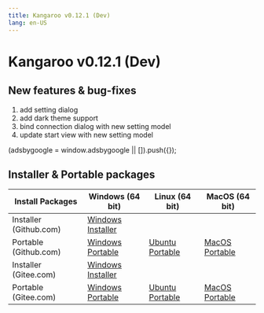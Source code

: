 ```yaml
---
title: Kangaroo v0.12.1 (Dev)
lang: en-US
---
```


# Kangaroo v0.12.1 (Dev)

## New features & bug-fixes
1. add setting dialog
2. add dark theme support
3. bind connection dialog with new setting model
4. update start view with new setting model

<div>
    <script2 type="text/javascript" async="true" src="https://pagead2.googlesyndication.com/pagead/js/adsbygoogle.js" />
    <ins class="adsbygoogle"
        style="display:block; text-align:center;"
        data-ad-layout="in-article"
        data-ad-format="fluid"
        data-ad-client="ca-pub-3975819313740938"
        data-ad-slot="6760827895"></ins>
    <script2 type="text/javascript">
        (adsbygoogle = window.adsbygoogle || []).push({});
    </script2>
</div>


## Installer & Portable packages <Badge text="link expired" type="warning"/>

| Install Packages              | Windows (64 bit)  | Linux (64 bit)    | MacOS (64 bit)    |
|-------------------------------|-------------------|-------------------|-------------------|
| Installer (Github.com) | [Windows Installer](https://github.com/dbkangaroo/kangaroo/releases/download/v0.12.1.200120/Kangaroo_0.12.1.200120_win64.exe) | | |
| Portable (Github.com)  | [Windows Portable](https://github.com/dbkangaroo/kangaroo/releases/download/v0.12.1.200120/Kangaroo_0.12.1.200120_win64.7z) | [Ubuntu Portable](https://github.com/dbkangaroo/kangaroo/releases/download/v0.12.1.200120/Kangaroo_0.12.1.200120_ubuntu.zip) | [MacOS Portable](https://github.com/dbkangaroo/kangaroo/releases/download/v0.12.1.200120/Kangaroo_0.12.1.200120_macos.zip) |
| Installer (Gitee.com) | [Windows Installer](https://gitee.com/dbkangaroo/kangaroo/attach_files/328533/download) | | |
| Portable (Gitee.com)  | [Windows Portable](https://gitee.com/dbkangaroo/kangaroo/attach_files/328534/download) | [Ubuntu Portable](https://gitee.com/dbkangaroo/kangaroo/attach_files/328536/download) | [MacOS Portable](https://gitee.com/dbkangaroo/kangaroo/attach_files/328535/download) |